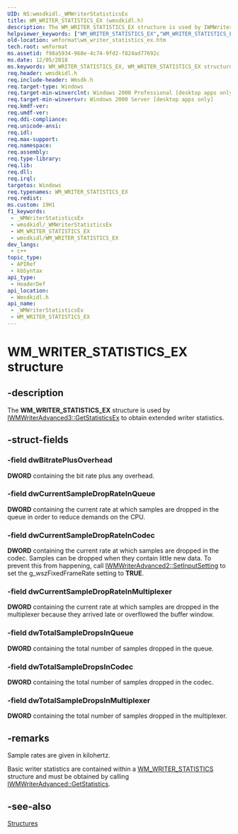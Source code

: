 ```yaml
---
UID: NS:wmsdkidl._WMWriterStatisticsEx
title: WM_WRITER_STATISTICS_EX (wmsdkidl.h)
description: The WM_WRITER_STATISTICS_EX structure is used by IWMWriterAdvanced3::GetStatisticsEx to obtain extended writer statistics.
helpviewer_keywords: ["WM_WRITER_STATISTICS_EX","WM_WRITER_STATISTICS_EX structure [windows Media Format]","wmformat.wm_writer_statistics_ex","wmsdkidl/WM_WRITER_STATISTICS_EX"]
old-location: wmformat\wm_writer_statistics_ex.htm
tech.root: wmformat
ms.assetid: f98a5934-968e-4c74-9fd2-f824ad77692c
ms.date: 12/05/2018
ms.keywords: WM_WRITER_STATISTICS_EX, WM_WRITER_STATISTICS_EX structure [windows Media Format], wmformat.wm_writer_statistics_ex, wmsdkidl/WM_WRITER_STATISTICS_EX
req.header: wmsdkidl.h
req.include-header: Wmsdk.h
req.target-type: Windows
req.target-min-winverclnt: Windows 2000 Professional [desktop apps only],Windows Media Format 9 Series SDK, or later versions of the SDK
req.target-min-winversvr: Windows 2000 Server [desktop apps only]
req.kmdf-ver: 
req.umdf-ver: 
req.ddi-compliance: 
req.unicode-ansi: 
req.idl: 
req.max-support: 
req.namespace: 
req.assembly: 
req.type-library: 
req.lib: 
req.dll: 
req.irql: 
targetos: Windows
req.typenames: WM_WRITER_STATISTICS_EX
req.redist: 
ms.custom: 19H1
f1_keywords:
 - _WMWriterStatisticsEx
 - wmsdkidl/_WMWriterStatisticsEx
 - WM_WRITER_STATISTICS_EX
 - wmsdkidl/WM_WRITER_STATISTICS_EX
dev_langs:
 - c++
topic_type:
 - APIRef
 - kbSyntax
api_type:
 - HeaderDef
api_location:
 - Wmsdkidl.h
api_name:
 - _WMWriterStatisticsEx
 - WM_WRITER_STATISTICS_EX
---
```


# WM_WRITER_STATISTICS_EX structure


## -description

The <b>WM_WRITER_STATISTICS_EX</b> structure is used by <a href="/windows/desktop/api/wmsdkidl/nf-wmsdkidl-iwmwriteradvanced3-getstatisticsex">IWMWriterAdvanced3::GetStatisticsEx</a> to obtain extended writer statistics.

## -struct-fields

### -field dwBitratePlusOverhead

<b>DWORD</b> containing the bit rate plus any overhead.

### -field dwCurrentSampleDropRateInQueue

<b>DWORD</b> containing the current rate at which samples are dropped in the queue in order to reduce demands on the CPU.

### -field dwCurrentSampleDropRateInCodec

<b>DWORD</b> containing the current rate at which samples are dropped in the codec. Samples can be dropped when they contain little new data. To prevent this from happening, call <a href="/windows/desktop/api/wmsdkidl/nf-wmsdkidl-iwmwriteradvanced2-setinputsetting">IWMWriterAdvanced2::SetInputSetting</a> to set the g_wszFixedFrameRate setting to <b>TRUE</b>.

### -field dwCurrentSampleDropRateInMultiplexer

<b>DWORD</b> containing the current rate at which samples are dropped in the multiplexer because they arrived late or overflowed the buffer window.

### -field dwTotalSampleDropsInQueue

<b>DWORD</b> containing the total number of samples dropped in the queue.

### -field dwTotalSampleDropsInCodec

<b>DWORD</b> containing the total number of samples dropped in the codec.

### -field dwTotalSampleDropsInMultiplexer

<b>DWORD</b> containing the total number of samples dropped in the multiplexer.

## -remarks

Sample rates are given in kilohertz.

Basic writer statistics are contained within a <a href="/previous-versions/windows/desktop/api/wmsdkidl/ns-wmsdkidl-wm_writer_statistics">WM_WRITER_STATISTICS</a> structure and must be obtained by calling <a href="/windows/desktop/api/wmsdkidl/nf-wmsdkidl-iwmwriteradvanced-getstatistics">IWMWriterAdvanced::GetStatistics</a>.

## -see-also

<a href="/windows/desktop/wmformat/structures">Structures</a>

